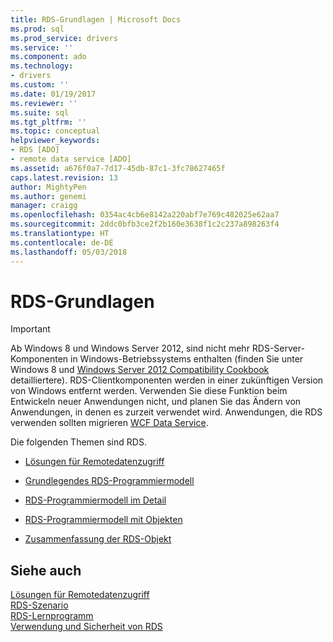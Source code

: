 ```yaml
---
title: RDS-Grundlagen | Microsoft Docs
ms.prod: sql
ms.prod_service: drivers
ms.service: ''
ms.component: ado
ms.technology:
- drivers
ms.custom: ''
ms.date: 01/19/2017
ms.reviewer: ''
ms.suite: sql
ms.tgt_pltfrm: ''
ms.topic: conceptual
helpviewer_keywords:
- RDS [ADO]
- remote data service [ADO]
ms.assetid: a676f0a7-7d17-45db-87c1-3fc78627465f
caps.latest.revision: 13
author: MightyPen
ms.author: genemi
manager: craigg
ms.openlocfilehash: 0354ac4cb6e8142a220abf7e769c482025e62aa7
ms.sourcegitcommit: 2ddc0bfb3ce2f2b160e3638f1c2c237a898263f4
ms.translationtype: HT
ms.contentlocale: de-DE
ms.lasthandoff: 05/03/2018
---
```

# <a name="rds-fundamentals"></a>RDS-Grundlagen
> [!IMPORTANT]
>  Ab Windows 8 und Windows Server 2012, sind nicht mehr RDS-Server-Komponenten in Windows-Betriebssystems enthalten (finden Sie unter Windows 8 und [Windows Server 2012 Compatibility Cookbook](https://www.microsoft.com/en-us/download/details.aspx?id=27416) detailliertere). RDS-Clientkomponenten werden in einer zukünftigen Version von Windows entfernt werden. Verwenden Sie diese Funktion beim Entwickeln neuer Anwendungen nicht, und planen Sie das Ändern von Anwendungen, in denen es zurzeit verwendet wird. Anwendungen, die RDS verwenden sollten migrieren [WCF Data Service](http://go.microsoft.com/fwlink/?LinkId=199565).  
  
 Die folgenden Themen sind RDS.  
  
-   [Lösungen für Remotedatenzugriff](../../../ado/guide/remote-data-service/solutions-for-remote-data-access.md)  
  
-   [Grundlegendes RDS-Programmiermodell](../../../ado/guide/remote-data-service/basic-rds-programming-model.md)  
  
-   [RDS-Programmiermodell im Detail](../../../ado/guide/remote-data-service/rds-programming-model-in-detail.md)  
  
-   [RDS-Programmiermodell mit Objekten](../../../ado/guide/remote-data-service/rds-programming-model-with-objects.md)  
  
-   [Zusammenfassung der RDS-Objekt](../../../ado/guide/remote-data-service/rds-object-model-summary.md)  
  
## <a name="see-also"></a>Siehe auch  
 [Lösungen für Remotedatenzugriff](../../../ado/guide/remote-data-service/solutions-for-remote-data-access.md)   
 [RDS-Szenario](../../../ado/guide/remote-data-service/rds-scenario.md)   
 [RDS-Lernprogramm](../../../ado/guide/remote-data-service/rds-tutorial.md)   
 [Verwendung und Sicherheit von RDS](../../../ado/guide/remote-data-service/rds-usage-and-security.md)


